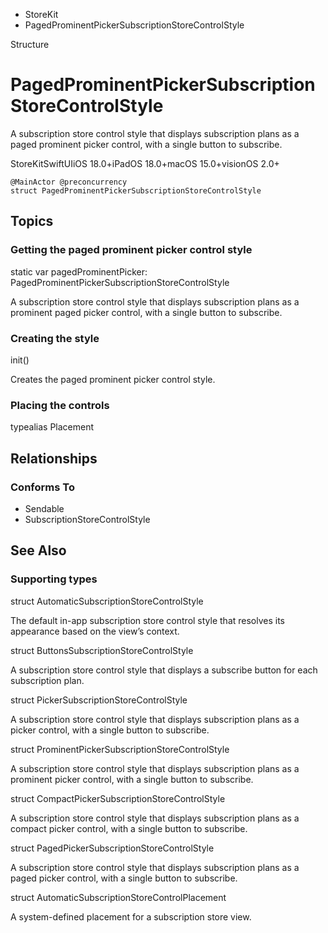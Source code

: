 

- StoreKit
-  PagedProminentPickerSubscriptionStoreControlStyle 

Structure

# PagedProminentPickerSubscriptionStoreControlStyle

A subscription store control style that displays subscription plans as a paged prominent picker control, with a single button to subscribe.

StoreKitSwiftUIiOS 18.0+iPadOS 18.0+macOS 15.0+visionOS 2.0+

``` source
@MainActor @preconcurrency
struct PagedProminentPickerSubscriptionStoreControlStyle
```

## Topics

### Getting the paged prominent picker control style

static var pagedProminentPicker: PagedProminentPickerSubscriptionStoreControlStyle

A subscription store control style that displays subscription plans as a prominent paged picker control, with a single button to subscribe.

### Creating the style

init()

Creates the paged prominent picker control style.

### Placing the controls

typealias Placement

## Relationships

### Conforms To

- Sendable
- SubscriptionStoreControlStyle

## See Also

### Supporting types

struct AutomaticSubscriptionStoreControlStyle

The default in-app subscription store control style that resolves its appearance based on the view’s context.

struct ButtonsSubscriptionStoreControlStyle

A subscription store control style that displays a subscribe button for each subscription plan.

struct PickerSubscriptionStoreControlStyle

A subscription store control style that displays subscription plans as a picker control, with a single button to subscribe.

struct ProminentPickerSubscriptionStoreControlStyle

A subscription store control style that displays subscription plans as a prominent picker control, with a single button to subscribe.

struct CompactPickerSubscriptionStoreControlStyle

A subscription store control style that displays subscription plans as a compact picker control, with a single button to subscribe.

struct PagedPickerSubscriptionStoreControlStyle

A subscription store control style that displays subscription plans as a paged picker control, with a single button to subscribe.

struct AutomaticSubscriptionStoreControlPlacement

A system-defined placement for a subscription store view.

